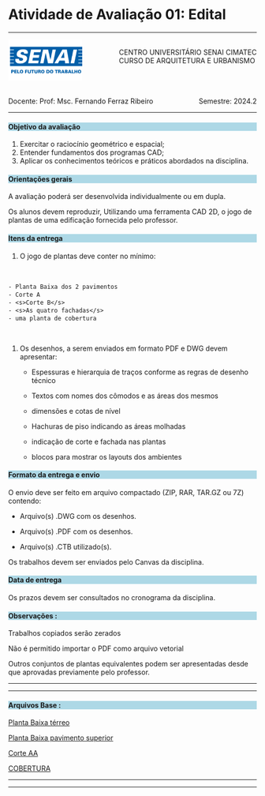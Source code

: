 # Atividade de Avaliação 01: Edital 

-----

<div style= "align: top;">

<span style="float: left;">
<img src="../../../figs_gerais/senai_logo.png" width="150">

</span>
<span style="float: right;"><br>
CENTRO UNIVERSITÁRIO SENAI CIMATEC <br>
CURSO DE ARQUITETURA E URBANISMO

</span>


</div>

<br><br><br><br><br><br>

<div>
    <span style="float: left;">Docente: Prof: Msc. Fernando Ferraz Ribeiro</span>
    <span style="float: right;">Semestre: 2024.2</span>
</div>

<br>

---



<h4 style="background:lightblue">

Objetivo da avaliação

</h4>

1. Exercitar o raciocínio geométrico e espacial;
2. Entender fundamentos dos programas CAD;
3. Aplicar os conhecimentos teóricos e práticos abordados na disciplina.





<h4 style="background:lightblue">
Orientações gerais

</h4>

A avaliação poderá ser desenvolvida individualmente ou em dupla.

Os alunos devem reproduzir, Utilizando uma ferramenta CAD 2D, o jogo de plantas de uma edificação fornecida pelo professor.

<h4 style="background:lightblue">
Itens da entrega

</h4>

1. O jogo de plantas deve conter no mínimo:
<br>

    - Planta Baixa dos 2 pavimentos
    - Corte A
    - <s>Corte B</s>
    - <s>As quatro fachadas</s>
    - uma planta de cobertura
<br>

1. Os desenhos, a serem enviados em formato PDF e DWG devem apresentar:

    - Espessuras e hierarquia de traços conforme as regras de desenho técnico

    - Textos com nomes dos cômodos e as áreas dos mesmos

    - dimensões e cotas de nível

    - Hachuras de piso indicando as áreas molhadas

    - indicação de corte e fachada nas plantas

    - blocos para mostrar os layouts dos ambientes


<h4 style="background:lightblue"> Formato da entrega e envio</h4>

O envio deve ser feito em arquivo compactado (ZIP, RAR, TAR.GZ ou 7Z) contendo:

 - Arquivo(s) .DWG com os desenhos.
  
 - Arquivo(s) .PDF com os desenhos.
  
 - Arquivo(s) .CTB utilizado(s).


 Os trabalhos devem ser enviados pelo Canvas da disciplina.

<h4 style="background:lightblue"> Data de entrega</h4>

Os prazos devem ser consultados no cronograma da disciplina.


<h4 style="background:lightblue">Observações :</h4>

Trabalhos copiados serão zerados

Não é permitido importar o PDF como arquivo vetorial

Outros conjuntos de plantas equivalentes podem ser apresentadas desde que aprovadas previamente pelo professor.

----------------------------

----------------------------


<h4 style="background:lightblue">Arquivos Base :</h4>

[Planta Baixa térreo](https://github.com/255ribeiro/Turmas_FFR/raw/master/2024.2/CIMATEC/Represetacao_digital_da_construcao/REP_DIG_CONS/CASA_2024_2-pav_terreo.pdf)


[Planta Baixa pavimento superior](https://github.com/255ribeiro/Turmas_FFR/raw/master/2024.2/CIMATEC/Represetacao_digital_da_construcao/REP_DIG_CONS/CASA_2024_2-pav_sup.pdf)

[Corte AA](https://github.com/255ribeiro/Turmas_FFR/raw/master/2024.2/CIMATEC/Represetacao_digital_da_construcao/REP_DIG_CONS/CASA_2024_2-corteaa.pdf)


<!-- [FACHADA SUL](https://github.com/255ribeiro/Turmas_FFR/raw/master/2023.2/CIMATEC/Represetacao_digital_da_construcao/REP_DIG_CONS/PROJ_Exemplo_V2-fch_sul.pdf) -->


[COBERTURA](https://github.com/255ribeiro/Turmas_FFR/raw/master/2024.2/CIMATEC/Represetacao_digital_da_construcao/REP_DIG_CONS/CASA_2024_2-cobertura.pdf)


---------------------------------

----------------------------------


<!-- [Guia de Layers](av1_guia_de_layers.md) -->



